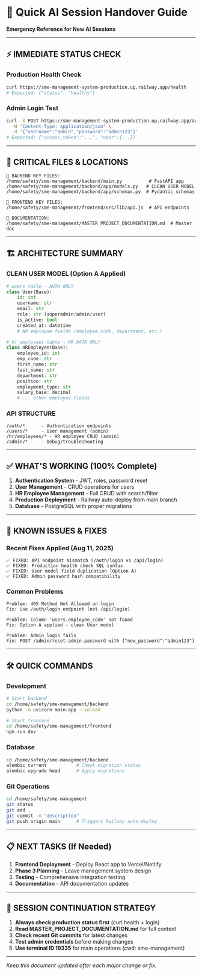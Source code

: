 # 🚀 Quick AI Session Handover Guide
**Emergency Reference for New AI Sessions**

---

## ⚡ **IMMEDIATE STATUS CHECK**

### **Production Health Check**
```bash
curl https://sme-management-system-production.up.railway.app/health
# Expected: {"status": "healthy"}
```

### **Admin Login Test**
```bash
curl -X POST https://sme-management-system-production.up.railway.app/auth/login \
  -H "Content-Type: application/json" \
  -d '{"username":"admin","password":"admin123"}'
# Expected: {"access_token":"...", "user":{...}}
```

---

## 🔧 **CRITICAL FILES & LOCATIONS**

```
📂 BACKEND KEY FILES:
/home/safety/sme-management/backend/main.py          # FastAPI app
/home/safety/sme-management/backend/app/models.py   # CLEAN USER MODEL
/home/safety/sme-management/backend/app/schemas.py  # Pydantic schemas

📂 FRONTEND KEY FILES:
/home/safety/sme-management/frontend/src/lib/api.js  # API endpoints

📂 DOCUMENTATION:
/home/safety/sme-management/MASTER_PROJECT_DOCUMENTATION.md  # Master doc
```

---

## 🏗️ **ARCHITECTURE SUMMARY**

### **CLEAN USER MODEL** (Option A Applied)
```python
# users table - AUTH ONLY
class User(Base):
    id: int
    username: str
    email: str  
    role: str (superadmin/admin/user)
    is_active: bool
    created_at: datetime
    # NO employee fields (employee_code, department, etc.)

# hr_employees table - HR DATA ONLY  
class HREmployee(Base):
    employee_id: int
    emp_code: str
    first_name: str
    last_name: str
    department: str
    position: str
    employment_type: str
    salary_base: decimal
    # ... other employee fields
```

### **API STRUCTURE**
```
/auth/*      - Authentication endpoints
/users/*     - User management (admin)
/hr/employees/* - HR employee CRUD (admin)
/admin/*     - Debug/troubleshooting
```

---

## ✅ **WHAT'S WORKING (100% Complete)**

1. **Authentication System** - JWT, roles, password reset
2. **User Management** - CRUD operations for users  
3. **HR Employee Management** - Full CRUD with search/filter
4. **Production Deployment** - Railway auto-deploy from main branch
5. **Database** - PostgreSQL with proper migrations

---

## 🚨 **KNOWN ISSUES & FIXES**

### **Recent Fixes Applied (Aug 11, 2025)**
```
✅ FIXED: API endpoint mismatch (/auth/login vs /api/login)
✅ FIXED: Production health check SQL syntax  
✅ FIXED: User model field duplication (Option A)
✅ FIXED: Admin password hash compatibility
```

### **Common Problems**
```
Problem: 405 Method Not Allowed on login
Fix: Use /auth/login endpoint (not /api/login)

Problem: Column 'users.employee_code' not found
Fix: Option A applied - clean User model

Problem: Admin login fails
Fix: POST /admin/reset-admin-password with {"new_password":"admin123"}
```

---

## 🛠️ **QUICK COMMANDS**

### **Development**
```bash
# Start backend
cd /home/safety/sme-management/backend
python -m uvicorn main:app --reload

# Start frontend  
cd /home/safety/sme-management/frontend
npm run dev
```

### **Database**
```bash
cd /home/safety/sme-management/backend
alembic current           # Check migration status
alembic upgrade head      # Apply migrations
```

### **Git Operations**
```bash
cd /home/safety/sme-management
git status
git add .
git commit -m "description"  
git push origin main      # Triggers Railway auto-deploy
```

---

## 📋 **NEXT TASKS (If Needed)**

1. **Frontend Deployment** - Deploy React app to Vercel/Netlify
2. **Phase 3 Planning** - Leave management system design
3. **Testing** - Comprehensive integration testing
4. **Documentation** - API documentation updates

---

## 🎯 **SESSION CONTINUATION STRATEGY**

1. **Always check production status first** (curl health + login)
2. **Read MASTER_PROJECT_DOCUMENTATION.md** for full context
3. **Check recent Git commits** for latest changes
4. **Test admin credentials** before making changes
5. **Use terminal ID 19335** for main operations (cwd: sme-management)

---

*Keep this document updated after each major change or fix.*
